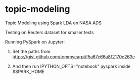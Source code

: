 # topic-modeling

Topic Modeling using Spark LDA on NASA ADS

Testing on Reuters dataset for smaller tests


Running PySpark on Jupyter:

1. Set the paths from
https://gist.github.com/tommycarpi/f5a67c66a8f2170e263c

2. And then run IPYTHON_OPTS="notebook" pyspark
inside $SPARK_HOME 
